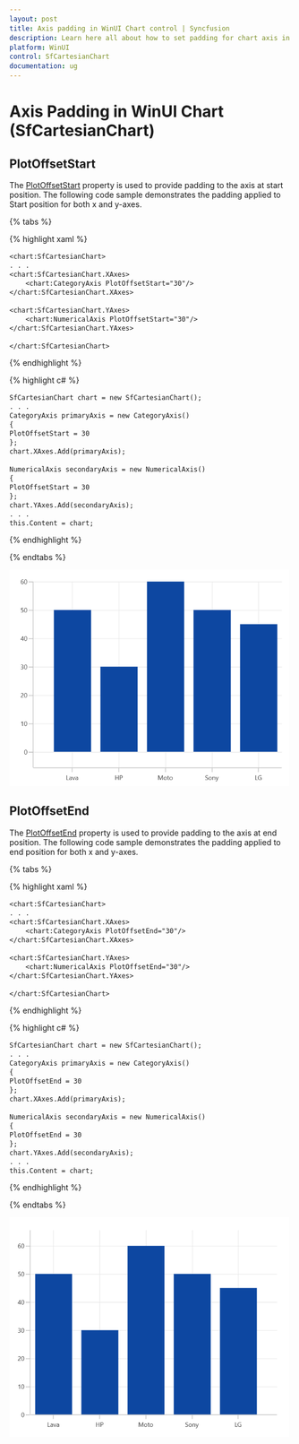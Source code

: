 ```yaml
---
layout: post
title: Axis padding in WinUI Chart control | Syncfusion
description: Learn here all about how to set padding for chart axis in Syncfusion WinUI Chart (SfCartesianChart) control.
platform: WinUI
control: SfCartesianChart
documentation: ug
---
```


# Axis Padding in WinUI Chart (SfCartesianChart)

## PlotOffsetStart

The [PlotOffsetStart](https://help.syncfusion.com/cr/winui/Syncfusion.UI.Xaml.Charts.ChartAxis.html#Syncfusion_UI_Xaml_Charts_ChartAxis_PlotOffsetStart) property is used to provide padding to the axis at start position. The following code sample demonstrates the padding applied to Start position for both x and y-axes.

{% tabs %}

{% highlight xaml %}

    <chart:SfCartesianChart>
    . . .
    <chart:SfCartesianChart.XAxes>
        <chart:CategoryAxis PlotOffsetStart="30"/>
    </chart:SfCartesianChart.XAxes>

    <chart:SfCartesianChart.YAxes>
        <chart:NumericalAxis PlotOffsetStart="30"/>
    </chart:SfCartesianChart.YAxes>

    </chart:SfCartesianChart>

{% endhighlight %}

{% highlight c# %}

    SfCartesianChart chart = new SfCartesianChart();
    . . .
    CategoryAxis primaryAxis = new CategoryAxis()
    {
    PlotOffsetStart = 30
    };
    chart.XAxes.Add(primaryAxis);

    NumericalAxis secondaryAxis = new NumericalAxis()
    {
    PlotOffsetStart = 30
    };
    chart.YAxes.Add(secondaryAxis);
    . . .
    this.Content = chart;

{% endhighlight %}

{% endtabs %}

![PlotOffsetStart support in WinUI Chart](Axis_images/winui_chart_axis_plot-offset-start.png)

## PlotOffsetEnd

The [PlotOffsetEnd](https://help.syncfusion.com/cr/winui/Syncfusion.UI.Xaml.Charts.ChartAxis.html#Syncfusion_UI_Xaml_Charts_ChartAxis_PlotOffsetEnd) property is used to provide padding to the axis at end position. The following code sample demonstrates the padding applied to end position for both x and y-axes.

{% tabs %}

{% highlight xaml %}

    <chart:SfCartesianChart>
    . . .
    <chart:SfCartesianChart.XAxes>
        <chart:CategoryAxis PlotOffsetEnd="30"/>
    </chart:SfCartesianChart.XAxes>

    <chart:SfCartesianChart.YAxes>
        <chart:NumericalAxis PlotOffsetEnd="30"/>
    </chart:SfCartesianChart.YAxes>

    </chart:SfCartesianChart>

{% endhighlight %}

{% highlight c# %}

    SfCartesianChart chart = new SfCartesianChart();
    . . .
    CategoryAxis primaryAxis = new CategoryAxis()
    {
    PlotOffsetEnd = 30
    };
    chart.XAxes.Add(primaryAxis);

    NumericalAxis secondaryAxis = new NumericalAxis()
    {
    PlotOffsetEnd = 30
    };
    chart.YAxes.Add(secondaryAxis);
    . . .
    this.Content = chart;

{% endhighlight %}

{% endtabs %}

![PlotOffsetEnd support in WinUI Chart](Axis_images/winui_chart_axis_plot-offset-end.png)